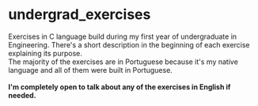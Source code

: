 # undergrad_exercises
Exercises in C language build during my first year of undergraduate in Engineering. There's a short description in the beginning of each exercise explaining its purpose.
<br>The majority of the exercises are in Portuguese because it's my native language and all of them were built in Portuguese.
<br><br><b>I'm completely open to talk about any of the exercises in English if needed.</b>
